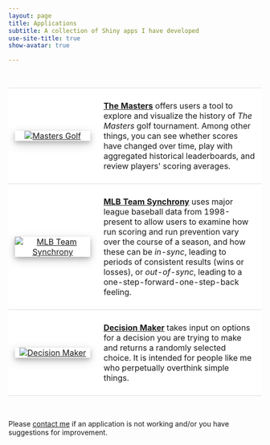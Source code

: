 ```yaml
---
layout: page
title: Applications
subtitle: A collection of Shiny apps I have developed
use-site-title: true
show-avatar: true

---
```


<style type="text/css">
table {
	width: 100%;
}
tr, td {
	border-top: 1px solid #ddd !important;
	border-bottom: 1px solid #ddd;
	padding: 25px 13px 25px !important;
}

.imgshadow {
	box-shadow: 0 4px 8px 0 rgba(0, 0, 0, 0.2), 0 6px 20px 0 rgba(0, 0, 0, 0.19);
	text-align: center;
	transition: all 0.3s ease-in-out;
}

.imgshadow::after {
	z-index: -1;
	opacity: 0;
	box-shadow: 0 4px 8px 0 rgba(0, 0, 0, 0.2), 0 6px 20px 0 rgba(0, 0, 0, 0.19);
	text-align: center;
	transition: opacity 0.3s ease-in-out;
}

.imgshadow:hover {
	transform: scale(1.05, 1.05);
}

.imgshadow:hover::after {
	opacity: 1;
}

</style>

<br/>

<table>
    <colgroup>
       <col span="1" style="width: 35%;">
       <col span="1" style="width: 65%;">
    </colgroup>
    <!-- The Masters Row -->
        <tr>
            <td style="text-align:center" bgcolor="white"><div class="imgshadow"><a href = "https://cjteeter.shinyapps.io/MastersGolf/" target = "_blank"><img src="{{site.url}}/img/app3_mg.png" alt="Masters Golf"></a></div></td>
            <td bgcolor="white"><a href = "https://cjteeter.shinyapps.io/MastersGolf/" target = "_blank"><b>The Masters</b></a> offers users a tool to explore and visualize the history of <i>The Masters</i> golf tournament. Among other things, you can see whether scores have changed over time, play with aggregated historical leaderboards, and review players' scoring averages.</td>
        </tr>
    <!-- MLB Team Synchrony Row -->
        <tr>
            <td style="text-align:center" bgcolor="white"><div class="imgshadow"><a href = "https://cjteeter.shinyapps.io/MLBTeamSynchrony/" target = "_blank"><img src="{{site.url}}/img/app2_ts.png" alt="MLB Team Synchrony"></a></div></td>
            <td bgcolor="white"><a href = "https://cjteeter.shinyapps.io/MLBTeamSynchrony/" target = "_blank"><b>MLB Team Synchrony</b></a> uses major league baseball data from 1998-present to allow users to examine how run scoring and run prevention vary over the course of a season, and how these can be <i>in-sync</i>, leading to periods of consistent results (wins or losses), or <i>out-of-sync</i>, leading to a one-step-forward-one-step-back feeling.</td>
        </tr>
    <!-- Decision Maker Row -->
    	<tr>
    		<td style="text-align:center" bgcolor="white"><div class="imgshadow"><a href = "https://cjteeter.shinyapps.io/DecisionMaker/" target = "_blank"><img src="{{site.url}}/img/app1_dm.png" alt="Decision Maker"></a></div></td>
    		<td bgcolor="white"><a href = "https://cjteeter.shinyapps.io/DecisionMaker/" target = "_blank"><b>Decision Maker</b></a> takes input on options for a decision you are trying to make and returns a randomly selected choice. It is intended for people like me who perpetually overthink simple things.</td>
        </tr>
</table>

<br/>

Please [contact me]({{site.url}}/contact/) if an application is not working and/or you have suggestions for improvement.